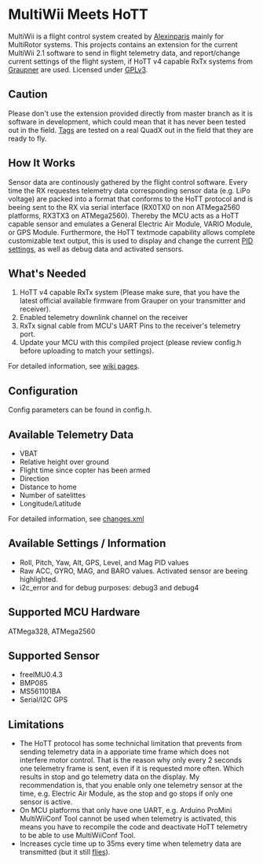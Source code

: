 MultiWii Meets HoTT
==============
MultiWii is a flight control system created by [Alexinparis] mainly for MultiRotor systems.
This projects contains an extension for the current MultiWii 2.1 software to send in flight telemetry data, 
and report/change current settings of the flight system, if HoTT v4 capable RxTx systems from [Graupner] are used.
Licensed under [GPLv3].

Caution
------------
Please don't use the extension provided directly from master branch as it is software in development, which could mean that
it has never been tested out in the field. [Tags](MultiWii-HoTT/tags) are tested on a real QuadX out in the field that they are ready to fly.

How It Works
------------
Sensor data are continously gathered by the flight control software. Every time the RX requestes telemetry data corresponding sensor data (e.g. LiPo voltage) are packed into a format
that conforms to the HoTT protocol and is beeing sent to the RX via serial interface (RX0TX0 on non ATMega2560 platforms, RX3TX3 on ATMega2560).
Thereby the MCU acts as a HoTT capable sensor and emulates a General Electric Air Module, VARIO Module, or GPS Module. 
Furthermore, the HoTT textmode capability allows complete customizable text output, this is used to display and change the current [PID settings], as well as debug data
and activated sensors. 

What's Needed
------------
1. HoTT v4 capable RxTx system (Please make sure, that you have the latest official available firmware from Grauper on your transmitter and receiver).
2. Enabled telemetry downlink channel on the receiver
3. RxTx signal cable from MCU's UART Pins to the receiver's telemetry port.
4. Update your MCU with this compiled project (please review config.h before uploading to match your settings).

For detailed information, see [wiki pages](MultiWii-HoTT/wiki).

Configuration
-------------
Config parameters can be found in config.h.

Available Telemetry Data
--------------
* VBAT
* Relative height over ground
* Flight time since copter has been armed
* Direction
* Distance to home
* Number of satelittes
* Longitude/Latitude

For detailed information, see [changes.xml]

Available Settings / Information
--------------
* Roll, Pitch, Yaw, Alt, GPS, Level, and Mag PID values 
* Raw ACC, GYRO, MAG, and BARO values. Activated sensor are beeing highlighted.
* i2c_error and for debug purposes: debug3 and debug4

Supported MCU Hardware
----------------------
ATMega328, ATMega2560

Supported Sensor
----------------
* freeIMU0.4.3
* BMP085
* MS561101BA
* Serial/I2C GPS

Limitations
-----------
* The HoTT protocol has some technichal limitation that prevents from sending telemetry data in a apporiate time frame which does not interfere motor control.
That is the reason why only every 2 seconds one telemetry frame is sent, even if it is requested more often. Which results in stop and go telemetry data on the display.
My recommendation is, that you enable only one telemetry sensor at the time, e.g. Electric Air Module, as the stop and go stops if only one sensor is active.
* On MCU platforms that only have one UART, e.g. Arduino ProMini MultiWiiConf Tool cannot be used when telemetry is activated, 
this means you have to recompile the code and deactivate HoTT telemetry to be able to use MultiWiiConf Tool. 
* Increases cycle time up to 35ms every time when telemetry data are transmitted (but it still [flies]).

[GPLv3]: https://github.com/obayer/MultiWii-HoTT/blob/master/LICENSE.txt
[Alexinparis]: http://www.multiwii.com/
[Graupner]: http://www.graupner.de/
[PID settings]: http://www.youtube.com/watch?v=rItCvYUPo_o
[flies]: http://www.youtube.com/watch?v=8MEnRZlQoGY
[changes.xml]: https://github.com/obayer/MultiWii-HoTT/blob/master/changes.xml
